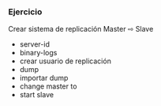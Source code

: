 ### Ejercicio

Crear sistema de replicación Master ⇨ Slave

* server-id
* binary-logs
* crear usuario de replicación
* dump
* importar dump
* change master to
* start slave
